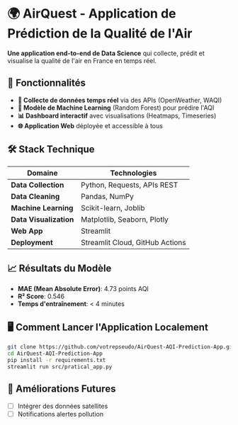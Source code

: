 # 🌍 AirQuest - Application de Prédiction de la Qualité de l'Air 

**Une application end-to-end de Data Science** qui collecte, prédit et visualise la qualité de l'air en France en temps réel.

## 🚀 Fonctionnalités

- **📡 Collecte de données temps réel** via des APIs (OpenWeather, WAQI)
- **🤖 Modèle de Machine Learning** (Random Forest) pour prédire l'AQI
- **📊 Dashboard interactif** avec visualisations (Heatmaps, Timeseries)
- **🌐 Application Web** déployée et accessible à tous

## 🛠️ Stack Technique

| Domaine | Technologies |
|---------|-------------|
| **Data Collection** | Python, Requests, APIs REST |
| **Data Cleaning** | Pandas, NumPy |
| **Machine Learning** | Scikit-learn, Joblib |
| **Data Visualization** | Matplotlib, Seaborn, Plotly |
| **Web App** | Streamlit |
| **Deployment** | Streamlit Cloud, GitHub Actions |

## 📈 Résultats du Modèle

- **MAE (Mean Absolute Error)**: 4.73 points AQI
- **R² Score**: 0.546
- **Temps d'entraînement**: < 4 minutes

## 🖥️ Comment Lancer l'Application Localement

```bash
git clone https://github.com/votrepseudo/AirQuest-AQI-Prediction-App.git
cd AirQuest-AQI-Prediction-App
pip install -r requirements.txt
streamlit run src/pratical_app.py
```

## 🔮 Améliorations Futures 
- [ ] Intégrer des données satellites
- [ ] Notifications alertes pollution
